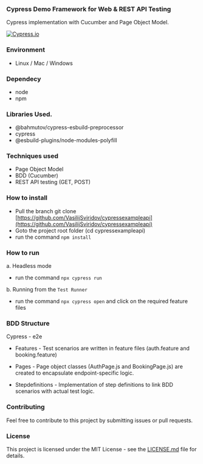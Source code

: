 ### Cypress Demo Framework for Web & REST API Testing

Cypress implementation with Cucumber and Page Object Model.

[![Cypress.io](https://img.shields.io/badge/tested%20with-Cypress-04C38E.svg)](https://www.cypress.io/)

### Environment
- Linux / Mac / Windows

### Dependecy
- node 
- npm

### Libraries Used.
- @bahmutov/cypress-esbuild-preprocessor
- cypress
- @esbuild-plugins/node-modules-polyfill

### Techniques used
- Page Object Model
- BDD (Cucumber)
- REST API testing (GET, POST)

### How to install
- Pull the branch git clone [https://github.com/VasilijSviridov/cypressexampleapi](https://github.com/VasilijSviridov/cypressexampleapi)
- Goto the project root folder (cd cypressexampleapi)
- run the command ```npm install```

### How to run

a. Headless mode

- run the command ```npx cypress run```

b. Running from the `Test Runner`

- run the command ```npx cypress open``` and click on the required feature files

### BDD Structure
  Cypress - e2e

- Features - Test scenarios are written in feature files (auth.feature and booking.feature) 

- Pages - Page object classes (AuthPage.js and BookingPage.js) are created to encapsulate endpoint-specific logic.

- Stepdefinitions - Implementation of step definitions to link BDD scenarios with actual test logic.

### Contributing
Feel free to contribute to this project by submitting issues or pull requests.

### License
This project is licensed under the MIT License - see the [LICENSE.md](https://github.com/VasilijSviridov/cypressexampleapi/blob/main/LICENSE) file for details.

